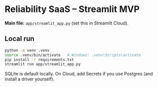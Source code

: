 # Reliability SaaS – Streamlit MVP

**Main file:** `app/streamlit_app.py` (set this in Streamlit Cloud).

## Local run
```bash
python -m venv .venv
source .venv/bin/activate   # Windows: .venv\Scripts\activate
pip install -r requirements.txt
streamlit run app/streamlit_app.py
```
SQLite is default locally. On Cloud, add Secrets if you use Postgres (and install a driver yourself).
